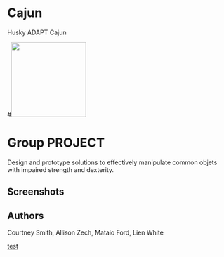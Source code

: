 # Cajun
Husky ADAPT Cajun

#<img src="HuskyADAPTLogo" width="170">

# Group PROJECT

Design and prototype solutions to effectively manipulate common objets with impaired strength and dexterity.

## Screenshots

## Authors
Courtney Smith,
Allison Zech,
Mataio Ford,
Lien White


[test](/docs/test.md)
